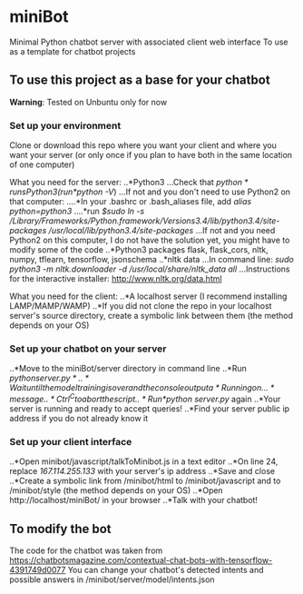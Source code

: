 # miniBot
Minimal Python chatbot server with associated client web interface
To use as a template for chatbot projects

## To use this project as a base for your chatbot
__Warning__: Tested on Unbuntu only for now

### Set up your environment
Clone or download this repo where you want your client and where you want your server (or only once if you plan to have both in the same location of one computer)

What you need for the server:
..*Python3
...Check that *$python* runs Python3 (run *$python -V*)
...If not and you don't need to use Python2 on that computer:
....*In your .bashrc or .bash_aliases file, add *alias python=python3*
....*run *$sudo ln -s /Library/Frameworks/Python.framework/Versions3.4/lib/python3.4/site-packages /usr/local/lib/python3.4/site-packages*
...If not and you need Python2 on this computer, I do not have the solution yet, you might have to modify some of the code
..*Python3 packages flask, flask_cors, nltk, numpy, tflearn, tensorflow, jsonschema
..*nltk data
...In command line: *sudo python3 -m nltk.downloader -d /usr/local/share/nltk_data all*
...Instructions for the interactive installer: http://www.nltk.org/data.html

What you need for the client:
..*A localhost server (I recommend installing LAMP/MAMP/WAMP)
..*If you did not clone the repo in your localhost server's source directory, create a symbolic link between them (the method depends on your OS)

### Set up your chatbot on your server
..*Move to the miniBot/server directory in command line
..*Run *$python server.py*
..*Wait until the model training is over and the console output a *Running on...* message
..*Ctrl^C to abort the script
..*Run *$python server.py* again
..*Your server is running and ready to accept queries!
..*Find your server public ip address if you do not already know it

### Set up your client interface
..*Open minibot/javascript/talkToMinibot.js in a text editor
..*On line 24, replace *167.114.255.133* with your server's ip address
..*Save and close
..*Create a symbolic link from /minibot/html to /minibot/javascript and to /minibot/style (the method depends on your OS)
..*Open http://localhost/miniBot/ in your browser
..*Talk with your chatbot!

## To modify the bot
The code for the chatbot was taken from https://chatbotsmagazine.com/contextual-chat-bots-with-tensorflow-4391749d0077
You can change your chatbot's detected intents and possible answers in /minibot/server/model/intents.json

